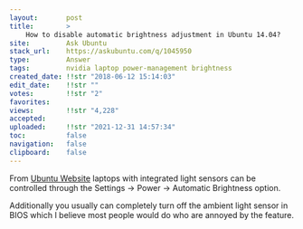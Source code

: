 ```yaml
---
layout:       post
title:        >
    How to disable automatic brightness adjustment in Ubuntu 14.04?
site:         Ask Ubuntu
stack_url:    https://askubuntu.com/q/1045950
type:         Answer
tags:         nvidia laptop power-management brightness
created_date: !!str "2018-06-12 15:14:03"
edit_date:    !!str ""
votes:        !!str "2"
favorites:    
views:        !!str "4,228"
accepted:     
uploaded:     !!str "2021-12-31 14:57:34"
toc:          false
navigation:   false
clipboard:    false
---
```


From [Ubuntu Website][1] laptops with integrated light sensors can be controlled through the Settings -> Power -> Automatic Brightness option.

Additionally you usually can completely turn off the ambient light sensor in BIOS which I believe most people would do who are annoyed by the feature.


  [1]: https://help.ubuntu.com/stable/ubuntu-help/power-autobrightness.html.en
